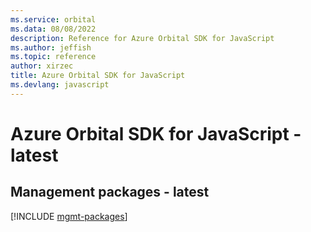 ```yaml
---
ms.service: orbital
ms.data: 08/08/2022
description: Reference for Azure Orbital SDK for JavaScript
ms.author: jeffish
ms.topic: reference
author: xirzec
title: Azure Orbital SDK for JavaScript
ms.devlang: javascript
---
```

# Azure Orbital SDK for JavaScript - latest

## Management packages - latest
[!INCLUDE [mgmt-packages](orbital-mgmt-index.md)]